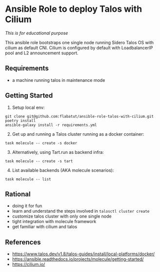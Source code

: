 # Ansible Role to deploy Talos with Cilium

*This is for educational purpose*

This ansible role bootstraps one single node running Sidero Talos OS with cilium as default CNI. Cilium is configured by default with LoadbalancerIP pool and L2 announcement support.

## Requirements

- a machine running talos in maintenance mode

## Getting Started

1. Setup local env:
```
git clone git@github.com:flabatut/ansible-role-talos-with-cilium.git
poetry install
ansible-galaxy install -r requirements.yml
```

2. Get up and running a Talos cluster running as a docker container:

```
task molecule -- create -s docker
```

3. Alternatively, using Tart.run as backend infra:

```
task molecule -- create -s tart
```

4. List available backends (AKA molecule scenarios):

```
task molecule -- list
```

## Rational

- doing it for fun
- learn and understand the steps involved in `talosctl cluster create`
- customize talos cluster with only one single node
- tight integration with molecule framework
- get familiar with cilium and talos

## References

- https://www.talos.dev/v1.8/talos-guides/install/local-platforms/docker/
- https://ansible.readthedocs.io/projects/molecule/getting-started/
- https://cilium.io/
